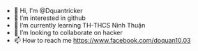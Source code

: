 - 👋 Hi, I’m @Dquantricker
- 👀 I’m interested in github
- 🌱 I’m currently learning TH-THCS Ninh Thuận
- 💞️ I’m looking to collaborate on hacker
- 📫 How to reach me https://www.facebook.com/doquan10.03


<!---
Dquantricker/Dquantricker is a ✨ special ✨ repository because its `README.md` (this file) appears on your GitHub profile.
You can click the Preview link to take a look at your changes.
--->
